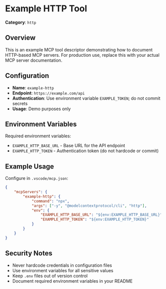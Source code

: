 # Example HTTP Tool

**Category**: `http`

## Overview

This is an example MCP tool descriptor demonstrating how to document HTTP-based MCP servers.
For production use, replace this with your actual MCP server documentation.

## Configuration

-   **Name**: `example-http`
-   **Endpoint**: `https://example.com/api`
-   **Authentication**: Use environment variable `EXAMPLE_TOKEN`; do not commit secrets
-   **Usage**: Demo purposes only

## Environment Variables

Required environment variables:

-   `EXAMPLE_HTTP_BASE_URL` - Base URL for the API endpoint
-   `EXAMPLE_HTTP_TOKEN` - Authentication token (do not hardcode or commit)

## Example Usage

Configure in `.vscode/mcp.json`:

```json
{
    "mcpServers": {
        "example-http": {
            "command": "npx",
            "args": ["-y", "@modelcontextprotocol/cli", "http"],
            "env": {
                "EXAMPLE_HTTP_BASE_URL": "${env:EXAMPLE_HTTP_BASE_URL}",
                "EXAMPLE_HTTP_TOKEN": "${env:EXAMPLE_HTTP_TOKEN}"
            }
        }
    }
}
```

## Security Notes

-   Never hardcode credentials in configuration files
-   Use environment variables for all sensitive values
-   Keep `.env` files out of version control
-   Document required environment variables in your README
